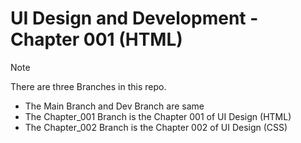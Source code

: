 # UI Design and Development - Chapter 001 (HTML)

> [!Note]
> There are three Branches in this repo. <br>
> - The Main Branch and Dev Branch are same <br>
> - The Chapter_001 Branch is the Chapter 001 of UI Design (HTML) <br>
> - The Chapter_002 Branch is the Chapter 002 of UI Design (CSS) <br>
